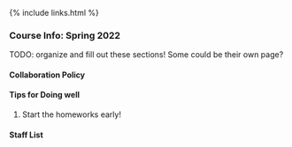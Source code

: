 {% include links.html %}

### Course Info: Spring 2022

TODO: organize and fill out these sections! Some could be their own page?

#### Collaboration Policy


#### Tips for Doing well

1. Start the homeworks early!

#### Staff List
